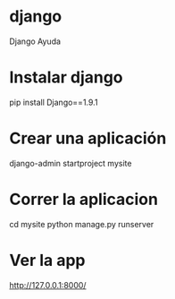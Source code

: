 # django
Django Ayuda

# Instalar django
pip install Django==1.9.1

# Crear una aplicación
django-admin startproject mysite

# Correr la aplicacion
cd mysite
python manage.py runserver

# Ver la app
http://127.0.0.1:8000/
